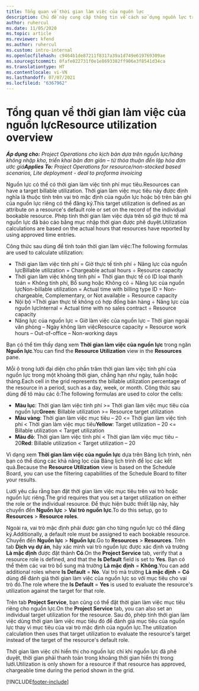 ```yaml
---
title: Tổng quan về thời gian làm việc của nguồn lực
description: Chủ đề này cung cấp thông tin về cách sử dụng nguồn lực trong Project Operations.
author: ruhercul
ms.date: 11/05/2020
ms.topic: article
ms.reviewer: kfend
ms.author: ruhercul
ms.custom: intro-internal
ms.openlocfilehash: c9464b1de87211f8317a39a1d749e619769309ae
ms.sourcegitcommit: 0fafe022731f0e1e8693382ff906e3f8541d34ca
ms.translationtype: HT
ms.contentlocale: vi-VN
ms.lasthandoff: 07/07/2021
ms.locfileid: "6367962"
---
```

# <a name="resource-utilization-overview"></a><span data-ttu-id="8db89-103">Tổng quan về thời gian làm việc của nguồn lực</span><span class="sxs-lookup"><span data-stu-id="8db89-103">Resource utilization overview</span></span>

<span data-ttu-id="8db89-104">_**Áp dụng cho:** Project Operations cho kịch bản dựa trên nguồn lực/hàng không nhập kho, triển khai bản đơn giản – từ thỏa thuận đến lập hóa đơn ước giá_</span><span class="sxs-lookup"><span data-stu-id="8db89-104">_**Applies To:** Project Operations for resource/non-stocked based scenarios, Lite deployment - deal to proforma invoicing_</span></span>

<span data-ttu-id="8db89-105">Nguồn lực có thể có thời gian làm việc tính phí mục tiêu.</span><span class="sxs-lookup"><span data-stu-id="8db89-105">Resources can have a target billable utilization.</span></span> <span data-ttu-id="8db89-106">Thời gian làm việc mục tiêu này được định nghĩa là thuộc tính trên vai trò mặc định của nguồn lực hoặc bộ trên bản ghi của nguồn lực riêng có thể đăng ký.</span><span class="sxs-lookup"><span data-stu-id="8db89-106">This target utilization is defined as an attribute on a resource's default role or set on the record of the individual bookable resource.</span></span> <span data-ttu-id="8db89-107">Phép tính thời gian làm việc dựa trên số giờ thực tế mà nguồn lực đã báo cáo bằng mục nhập thời gian được phê duyệt.</span><span class="sxs-lookup"><span data-stu-id="8db89-107">Utilization calculations are based on the actual hours that resources have reported by using approved time entries.</span></span>

<span data-ttu-id="8db89-108">Công thức sau dùng để tính toán thời gian làm việc:</span><span class="sxs-lookup"><span data-stu-id="8db89-108">The following formulas are used to calculate utilization:</span></span>

  - <span data-ttu-id="8db89-109">Thời gian làm việc tính phí = Giờ thực tế tính phí ÷ Năng lực của nguồn lực</span><span class="sxs-lookup"><span data-stu-id="8db89-109">Billable utilization = Chargeable actual hours ÷ Resource capacity</span></span>
  - <span data-ttu-id="8db89-110">Thời gian làm việc không tính phí = Thời gian thực tế có ID loại thanh toán = Không tính phí, Bổ sung hoặc Không có ÷ Năng lực của nguồn lực</span><span class="sxs-lookup"><span data-stu-id="8db89-110">Non-billable utilization = Actual time with billing type ID = Non-chargeable, Complementary, or Not available ÷ Resource capacity</span></span>
  - <span data-ttu-id="8db89-111">Nội bộ =Thời gian thực tế không có hợp đồng bán hàng ÷ Năng lực của nguồn lực</span><span class="sxs-lookup"><span data-stu-id="8db89-111">Internal = Actual time with no sales contract ÷ Resource capacity</span></span>
  - <span data-ttu-id="8db89-112">Năng lực của nguồn lực = Giờ làm việc của nguồn lực – Thời gian ngoài văn phòng – Ngày không làm việc</span><span class="sxs-lookup"><span data-stu-id="8db89-112">Resource capacity = Resource work hours – Out-of-office – Non-working days</span></span>

<span data-ttu-id="8db89-113">Bạn có thể tìm thấy dạng xem **Thời gian làm việc của nguồn lực** trong ngăn **Nguồn lực**.</span><span class="sxs-lookup"><span data-stu-id="8db89-113">You can find the **Resource Utilization** view in the **Resources** pane.</span></span>

<span data-ttu-id="8db89-114">Mỗi ô trong lưới đại diện cho phần trăm thời gian làm việc tính phí của nguồn lực trong một khoảng thời gian, chẳng hạn như ngày, tuần hoặc tháng.</span><span class="sxs-lookup"><span data-stu-id="8db89-114">Each cell in the grid represents the billable utilization percentage of the resource in a period, such as a day, week, or month.</span></span> <span data-ttu-id="8db89-115">Công thức sau dùng để tô màu các ô:</span><span class="sxs-lookup"><span data-stu-id="8db89-115">The following formulas are used to color the cells:</span></span>

  - <span data-ttu-id="8db89-116">**Màu lục**: Thời gian làm việc tính phí >= Thời gian làm việc mục tiêu của nguồn lực</span><span class="sxs-lookup"><span data-stu-id="8db89-116">**Green**: Billable utilization >= Resource target utilization</span></span>
  - <span data-ttu-id="8db89-117">**Màu vàng**: Thời gian làm việc mục tiêu – 20 <= Thời gian làm việc tính phí < Thời gian làm việc mục tiêu</span><span class="sxs-lookup"><span data-stu-id="8db89-117">**Yellow**: Target utilization – 20 <= Billable utilization < Target utilization</span></span>
  - <span data-ttu-id="8db89-118">**Màu đỏ**: Thời gian làm việc tính phí < Thời gian làm việc mục tiêu – 20</span><span class="sxs-lookup"><span data-stu-id="8db89-118">**Red**: Billable utilization < Target utilization – 20</span></span>

<span data-ttu-id="8db89-119">Vì dạng xem **Thời gian làm việc của nguồn lực** dựa trên Bảng lịch trình, nên bạn có thể dùng các khả năng lọc của Bảng lịch trình để lọc các kết quả.</span><span class="sxs-lookup"><span data-stu-id="8db89-119">Because the **Resource Utilization** view is based on the Schedule Board, you can use the filtering capabilities of the Schedule Board to filter your results.</span></span>

<span data-ttu-id="8db89-120">Lưới yêu cầu rằng bạn đặt thời gian làm việc mục tiêu trên vai trò hoặc nguồn lực riêng.</span><span class="sxs-lookup"><span data-stu-id="8db89-120">The grid requires that you set a target utilization on either the role or the individual resource.</span></span> <span data-ttu-id="8db89-121">Để thực hiện bước thiết lập này, hãy chuyển đến **Nguồn lực** > **Vai trò nguồn lực**.</span><span class="sxs-lookup"><span data-stu-id="8db89-121">To do this setup, go to **Resources** > **Resource roles**.</span></span>

<span data-ttu-id="8db89-122">Ngoài ra, vai trò mặc định phải được gán cho từng nguồn lực có thể đăng ký.</span><span class="sxs-lookup"><span data-stu-id="8db89-122">Additionally, a default role must be assigned to each bookable resource.</span></span> <span data-ttu-id="8db89-123">Chuyển đến **Nguồn lực** > **Nguồn lực**.</span><span class="sxs-lookup"><span data-stu-id="8db89-123">Go to **Resources** > **Resources**.</span></span> <span data-ttu-id="8db89-124">Trên tab **Dịch vụ dự án**, hãy xác minh vai trò nguồn lực được xác định và trường **Là mặc định** được đặt thành **Có**.</span><span class="sxs-lookup"><span data-stu-id="8db89-124">On the **Project Service** tab, verify that a resource role is defined, and that the **Is Default** field is set to **Yes**.</span></span> <span data-ttu-id="8db89-125">Bạn có thể thêm các vai trò bổ sung mà trường **Là mặc định** = **Không**.</span><span class="sxs-lookup"><span data-stu-id="8db89-125">You can add additional roles where **Is Default** = **No**.</span></span> <span data-ttu-id="8db89-126">Vai trò mà trường **Là mặc định** = **Có** dùng để đánh giá thời gian làm việc của nguồn lực so với mục tiêu cho vai trò đó.</span><span class="sxs-lookup"><span data-stu-id="8db89-126">The role where the **Is Default** = **Yes** is used to evaluate the resource's utilization against the target for that role.</span></span>

<span data-ttu-id="8db89-127">Trên tab **Project Service**, bạn cũng có thể đặt thời gian làm việc mục tiêu riêng cho nguồn lực.</span><span class="sxs-lookup"><span data-stu-id="8db89-127">On the **Project Service** tab, you can also set an individual target utilization for the resource.</span></span> <span data-ttu-id="8db89-128">Sau đó, phép tính thời gian làm việc dùng thời gian làm việc mục tiêu đó để đánh giá mục tiêu của nguồn lực thay vì mục tiêu của vai trò mặc định của nguồn lực.</span><span class="sxs-lookup"><span data-stu-id="8db89-128">The utilization calculation then uses that target utilization to evaluate the resource's target instead of the target of the resource's default role.</span></span>

<span data-ttu-id="8db89-129">Thời gian làm việc chỉ hiển thị cho nguồn lực chỉ khi nguồn lực đã phê duyệt, thời gian phải thanh toán trong khoảng thời gian hiển thị trong lưới.</span><span class="sxs-lookup"><span data-stu-id="8db89-129">Utilization is only shown for a resource if that resource has approved, chargeable time during the period shown in the grid.</span></span>


[!INCLUDE[footer-include](../includes/footer-banner.md)]